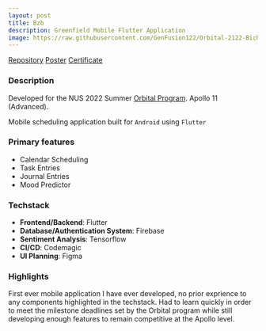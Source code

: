 ```yaml
---
layout: post
title: Bzb
description: Greenfield Mobile Flutter Application
image: https://raw.githubusercontent.com/GenFusion122/Orbital-2122-Bicheal/main/beecheal/assets/BzB.png
---
```

[Repository](https://github.com/GenFusion122/Orbital-2122-Bicheal)
[Poster](https://drive.google.com/file/d/1XyfI8vxsf3yf3n9WkwWN8Pyih42U8sy3/view)
[Certificate](https://credentials.nus.edu.sg/844e9ddf-d1d2-4cc8-befb-1d9787b8d8c0)

### Description
Developed for the NUS 2022 Summer [Orbital Program](https://orbital.comp.nus.edu.sg/). Apollo 11 (Advanced).

Mobile scheduling application built for `Android` using `Flutter` 

### Primary features
- Calendar Scheduling
- Task Entries
- Journal Entries
- Mood Predictor

### Techstack
- **Frontend/Backend**: Flutter
- **Database/Authentication System**: Firebase
- **Sentiment Analysis**: Tensorflow
- **CI/CD**: Codemagic
- **UI Planning**: Figma

### Highlights
First ever mobile application I have ever developed, no prior exprience to any components highlighted in the techstack. Had to learn quickly in order to meet the milestone deadlines set by the Orbital program while still developing enough features to remain competitive at the Apollo level. 